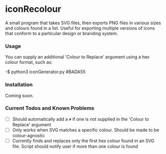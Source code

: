 # iconRecolour
A small program that takes SVG files, then exports PNG files in various sizes and colours found in a list. Useful for exporting multiple versions of icons that conform to a particular design or branding system.

### Usage

You can supply an additional 'Colour to Replace' argument using a hex colour format, such as:

-$ python3 iconGenerator.py #BADA55

### Installation

Coming soon.

### Current Todos and Known Problems
- [ ] Should automatically add a `#` if one is not supplied in the 'Colour to Replace' argument 
- [ ] Only works when SVG matches a specific colour. Should be made to be colour-agnostic
- [ ] Currently finds and replaces only the first hex colour found in an SVG file. Script should notify user if more than one colour is found
